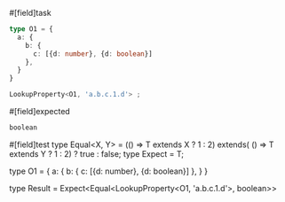 #[field]task
```ts
type O1 = {
  a: {
    b: {
      c: [{d: number}, {d: boolean}]
    },
  }
}

LookupProperty<O1, 'a.b.c.1.d'> ;
```

#[field]expected
```ts
boolean
```

#[field]test
type Equal<X, Y> = (<T>() => T extends X ? 1 : 2) extends(
    <T>() => T extends Y ? 1 : 2) ? true : false;
type Expect<T extends true> = T;

type O1 = {
  a: {
    b: {
      c: [{d: number}, {d: boolean}]
    },
  }
}

type Result = Expect<Equal<LookupProperty<O1, 'a.b.c.1.d'>, boolean>>